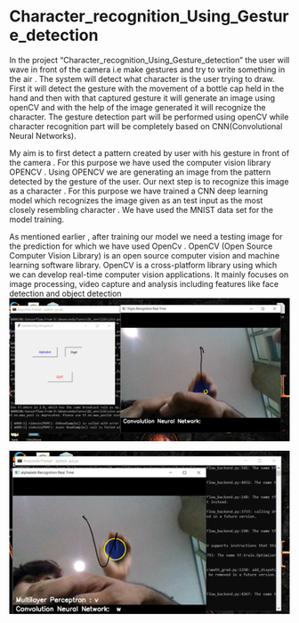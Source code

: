 # Character_recognition_Using_Gesture_detection
In the project “Character_recognition_Using_Gesture_detection” the user will wave in front of the camera i.e make gestures and try to write something in the air . The system will detect what character is the user trying to draw. First it will detect the gesture with the movement of a bottle cap held in the hand and then with that captured gesture it will generate an image using openCV and with the help of the image generated it will recognize the character. The gesture detection part will be performed using openCV while character recognition part will be completely based on CNN(Convolutional Neural Networks).



My aim is to first detect a pattern created by user with his gesture in front of the camera . For this purpose we have used the computer vision library OPENCV . Using OPENCV we are generating an image from the pattern detected by the gesture of the user. Our next step is to recognize this image as a character . For this purpose we have trained a CNN deep learning model which recognizes the image given as an test input as the most closely resembling character . We have used the MNIST data set for the model training.



As mentioned earlier , after training our model we need a testing image for the prediction for which we have used OpenCv . OpenCV (Open Source Computer Vision Library) is an open source computer vision and machine learning software library. OpenCV is a cross-platform library using which we can develop real-time computer vision applications. It mainly focuses on image processing, video capture and analysis including features like face detection and object detection
![Alt text](/character_recognition/sample3.png)



![Alt text](/character_recognition/sample2.png)



